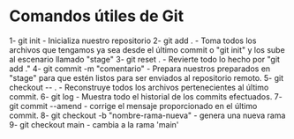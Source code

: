 # Comandos útiles de Git

1- git init - Inicializa nuestro repositorio
2- git add . - Toma todos los archivos que tengamos ya sea desde el último commit o "git init" y los sube al escenario llamado "stage"
3- git reset . - Revierte todo lo hecho por "git add ."
4- git commit -m "comentario" - Prepara nuestros preparados en "stage" para que estén listos para ser enviados al repositorio remoto.
5- git checkout -- . - Reconstruye todos los archivos pertenecientes al último commit.
6- git log - Muestra todo el historial de los commits efectuados.
7- git commit --amend - corrige el mensaje proporcionado en el último commit.
8- git checkout -b "nombre-rama-nueva" - genera una nueva rama
9- git checkout main - cambia a la rama 'main'
